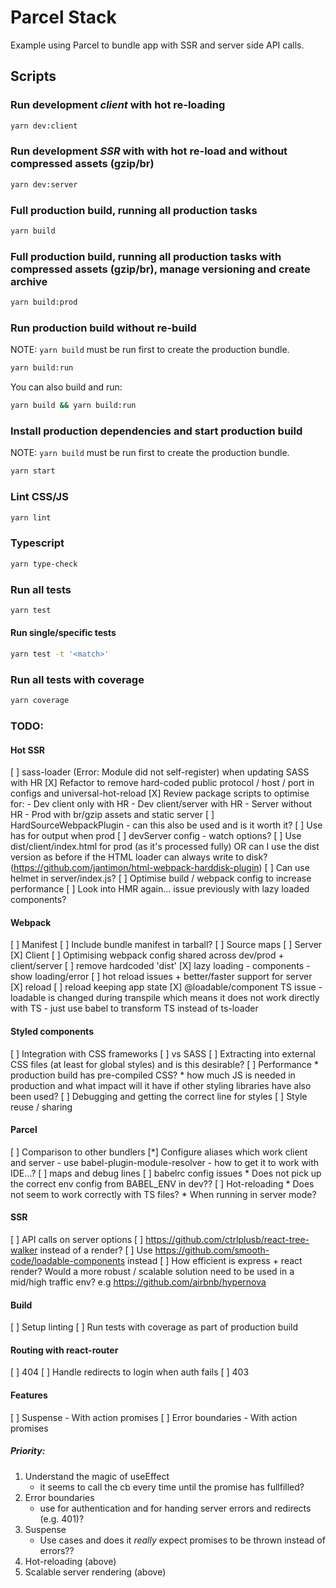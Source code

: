 # Parcel Stack

Example using Parcel to bundle app with SSR and server side API calls.

## Scripts

### Run development _client_ with hot re-loading

```bash
yarn dev:client
```


### Run development _SSR_ with with hot re-load and without compressed assets (gzip/br)

```bash
yarn dev:server
```


### Full production build, running all production tasks

```bash
yarn build
```


### Full production build, running all production tasks with compressed assets (gzip/br), manage versioning and create archive

```bash
yarn build:prod
```


### Run production build without re-build

NOTE: ```yarn build``` must be run first to create the production bundle.

```bash
yarn build:run
```

You can also build and run:

```bash
yarn build && yarn build:run
```


### Install production dependencies and start production build

NOTE: ```yarn build``` must be run first to create the production bundle.

```bash
yarn start
```


### Lint CSS/JS

```bash
yarn lint
```


### Typescript

```bash
yarn type-check
```


### Run all tests

```bash
yarn test
```

#### Run single/specific tests

```bash
yarn test -t '<match>'
```


### Run all tests with coverage

```bash
yarn coverage
```







### TODO:

#### Hot SSR

[ ] sass-loader (Error: Module did not self-register) when updating SASS with HR
[X] Refactor to remove hard-coded public protocol / host / port in configs and universal-hot-reload
[X] Review package scripts to optimise for:
    - Dev client only with HR
    - Dev client/server with HR
    - Server without HR
    - Prod with br/gzip assets and static server
[ ] HardSourceWebpackPlugin - can this also be used and is it worth it?
[ ] Use has for output when prod
[ ] devServer config - watch options?
[ ] Use dist/client/index.html for prod (as it's processed fully) OR can I use the dist version as before if the HTML loader
    can always write to disk? (https://github.com/jantimon/html-webpack-harddisk-plugin)
[ ] Can use helmet in server/index.js?
[ ] Optimise build / webpack config to increase performance
[ ] Look into HMR again... issue previously with lazy loaded components?



#### Webpack
[ ] Manifest
[ ] Include bundle manifest in tarball?
[ ] Source maps
    [ ] Server
    [X] Client
[ ] Optimising webpack config shared across dev/prod + client/server
[ ] remove hardcoded 'dist'
[X] lazy loading
    - components
    - show loading/error
[ ] hot reload issues + better/faster support for server
    [X] reload
    [ ] reload keeping app state
[X] @loadable/component TS issue - loadable is changed during transpile which means it does not work directly with TS
    - just use babel to transform TS instead of ts-loader

#### Styled components
[ ] Integration with CSS frameworks
[ ] vs SASS
[ ] Extracting into external CSS files (at least for global styles) and is this desirable?
[ ] Performance
    * production build has pre-compiled CSS?
    * how much JS is needed in production and what impact will it have if other styling libraries have also been used?
[ ] Debugging and getting the correct line for styles
[ ] Style reuse / sharing

#### Parcel
[ ] Comparison to other bundlers
[*] Configure aliases which work client and server
    - use babel-plugin-module-resolver
    - how to get it to work with IDE...?
[ ] maps and debug lines
[ ] babelrc config issues
    * Does not pick up the correct env config from BABEL_ENV in dev??
[ ] Hot-reloading
    * Does not seem to work correctly with TS files?
    * When running in server mode?

#### SSR
[ ] API calls on server options
[ ] https://github.com/ctrlplusb/react-tree-walker instead of a render?
[ ] Use https://github.com/smooth-code/loadable-components instead
[ ] How efficient is express + react render? Would a more robust / scalable solution need to be used in a mid/high traffic env? e.g https://github.com/airbnb/hypernova

#### Build
[ ] Setup linting
[ ] Run tests with coverage as part of production build

#### Routing with react-router
[ ] 404
[ ] Handle redirects to login when auth fails
[ ] 403

#### Features
[ ] Suspense
    - With action promises
[ ] Error boundaries
    - With action promises
        


##### Priority:

1. Understand the magic of useEffect
    - it seems to call the cb every time until the promise has fullfilled?
2. Error boundaries
    - use for authentication and for handing server errors and redirects (e.g. 401)?
3. Suspense
    - Use cases and does it _really_ expect promises to be thrown instead of errors??
4. Hot-reloading (above)
5. Scalable server rendering (above)
  
    
    
    
